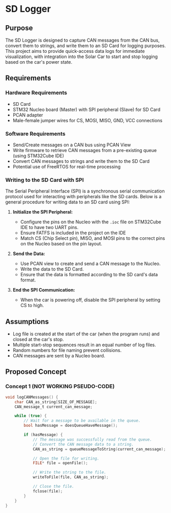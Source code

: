 # SD Logger

## Purpose
The SD Logger is designed to capture CAN messages from the CAN bus, convert them to strings, and write them to an SD Card for logging purposes. This project aims to provide quick-access data logs for immediate visualization, with integration into the Solar Car to start and stop logging based on the car's power state.

## Requirements

### Hardware Requirements
- SD Card
- STM32 Nucleo board (Master) with SPI peripheral (Slave) for SD Card
- PCAN adapter
- Male-female jumper wires for CS, MOSI, MISO, GND, VCC connections

### Software Requirements
- Send/Create messages on a CAN bus using PCAN View
- Write firmware to retrieve CAN messages from a pre-existing queue (using STM32Cube IDE)
- Convert CAN messages to strings and write them to the SD Card
- Potential use of FreeRTOS for real-time processing
  
### Writing to the SD Card with SPI
The Serial Peripheral Interface (SPI) is a synchronous serial communication protocol 
used for interacting with peripherals like the SD cards. Below is a general procedure for writing data to an SD card using SPI:

1. **Initialize the SPI Peripheral:**
   - Configure the pins on the Nucleo with the `.ioc` file on STM32Cube IDE to have two UART pins.
   - Ensure FATFS is included in the project on the IDE
   - Match CS (Chip Select pin), MISO, and MOSI pins to the correct pins on the Nucleo based on the pin layout.
     
2. **Send the Data:**
   - Use PCAN view to create and send a CAN message to the Nucleo.
   - Write the data to the SD Card.
   - Ensure that the data is formatted according to the SD card's data format.

3. **End the SPI Communication:**
   - When the car is powering off, disable the SPI peripheral by setting CS to high.

## Assumptions
- Log file is created at the start of the car (when the program runs) and closed at the car's stop.
- Multiple start-stop sequences result in an equal number of log files.
- Random numbers for file naming prevent collisions.
- CAN messages are sent by a Nucleo board.

## Proposed Concept

### Concept 1 (NOT WORKING PSEUDO-CODE)
```c
void logCANMessages() {
    char CAN_as_string[SIZE_OF_MESSAGE];
    CAN_message_t current_can_message;

    while (true) {
        // Wait for a message to be available in the queue.
        bool hasMessage = doesQueueHaveMessage();

        if (hasMessage) {
            // The message was successfully read from the queue.
            // Convert the CAN message data to a string.
            CAN_as_string = queueMessageToString(current_can_message);

            // Open the file for writing.
            FILE* file = openFile();

            // Write the string to the file.
            writeToFile(file, CAN_as_string);

            // Close the file.
            fclose(file);
        }
    }
}
